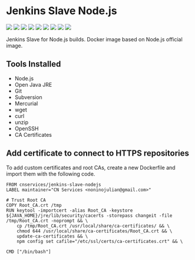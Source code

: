 # Jenkins Slave Node.js

[![](https://img.shields.io/docker/pulls/cnservices/jenkins-slave-nodejs.svg)](https://hub.docker.com/r/cnservices/jenkins-slave-nodejs/)
[![](hhttps://img.shields.io/docker/build/cnservices/jenkins-slave-nodejs)](https://hub.docker.com/r/cnservices/jenkins-slave-nodejs/)
[![](https://img.shields.io/docker/automated/cnservices/jenkins-slave-nodejs)](https://hub.docker.com/r/cnservices/jenkins-slave-nodejs/)
[![](https://img.shields.io/docker/stars/cnservices/jenkins-slave-nodejs)](https://hub.docker.com/r/cnservices/jenkins-slave-nodejs/)
[![](https://img.shields.io/github/license/cn-cicd/jenkins-slave-nodejs)](https://github.com/cn-cicd/jenkins-slave-nodejs)
[![](https://img.shields.io/github/issues/cn-cicd/jenkins-slave-nodejs)](https://github.com/cn-cicd/jenkins-slave-nodejs)
[![](https://img.shields.io/github/issues-closed/cn-cicd/jenkins-slave-nodejs)](https://github.com/cn-cicd/jenkins-slave-nodejs)
[![](https://img.shields.io/github/languages/code-size/cn-cicd/jenkins-slave-nodejs)](https://github.com/cn-cicd/jenkins-slave-nodejs)
[![](https://img.shields.io/github/repo-size/cn-cicd/jenkins-slave-nodejs)](https://github.com/cn-cicd/jenkins-slave-nodejs)

Jenkins Slave for Node.js builds. Docker image based on Node.js official image.

## Tools Installed ##

- Node.js
- Open Java JRE
- Git
- Subversion
- Mercurial
- wget
- curl
- unzip
- OpenSSH
- CA Certificates

## Add certificate to connect to HTTPS repositories

To add custom certificates and root CAs, create a new Dockerfile and import them with the following code.

	FROM cnservices/jenkins-slave-nodejs
	LABEL maintainer="CN Services <noninojulian@gmail.com>"

	# Trust Root CA
	COPY Root_CA.crt /tmp
	RUN keytool -importcert -alias Root_CA -keystore ${JAVA_HOME}/jre/lib/security/cacerts -storepass changeit -file /tmp/Root_CA.crt -noprompt && \
		cp /tmp/Root_CA.crt /usr/local/share/ca-certificates/ && \
		chmod 644 /usr/local/share/ca-certificates/Root_CA.crt && \
		update-ca-certificates && \
		npm config set cafile="/etc/ssl/certs/ca-certificates.crt" && \

	CMD ["/bin/bash"]
